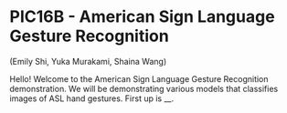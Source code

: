 # PIC16B - American Sign Language Gesture Recognition 
(Emily Shi, Yuka Murakami, Shaina Wang)

Hello! Welcome to the American Sign Language Gesture Recognition demonstration. We will be demonstrating various models that classifies images of ASL hand gestures. First up is __. 
